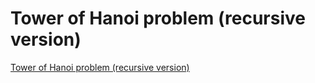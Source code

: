 # Tower of Hanoi problem (recursive version)
[Tower of Hanoi problem (recursive version)](https://aiwithcloud.com/2022/09/15/tower_of_hanoi_problem_recursive_version/)